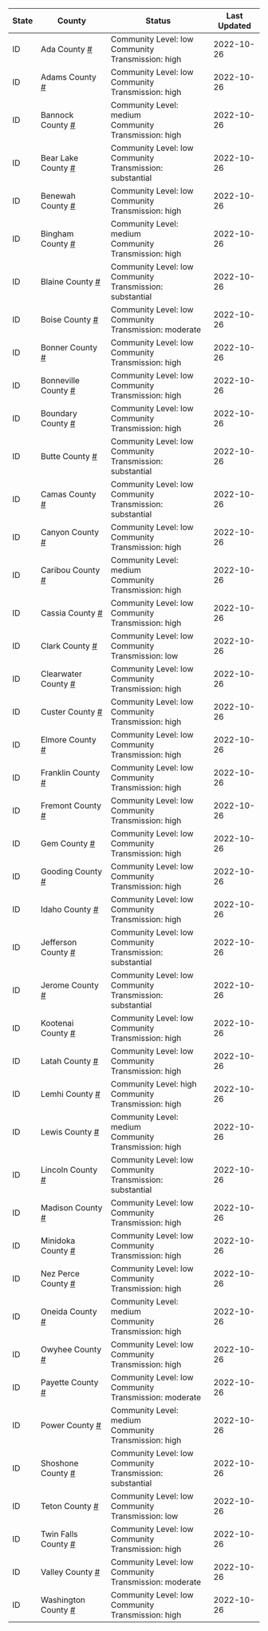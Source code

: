 State | County | Status | Last Updated
--- | --- | --- | --- 
ID | Ada County <a href="#ada_county">#</a> | <a name="ada_county"></a>Community Level: low<br/>Community Transmission: high | 2022-10-26
ID | Adams County <a href="#adams_county">#</a> | <a name="adams_county"></a>Community Level: low<br/>Community Transmission: high | 2022-10-26
ID | Bannock County <a href="#bannock_county">#</a> | <a name="bannock_county"></a>Community Level: medium<br/>Community Transmission: high | 2022-10-26
ID | Bear Lake County <a href="#bear_lake_county">#</a> | <a name="bear_lake_county"></a>Community Level: low<br/>Community Transmission: substantial | 2022-10-26
ID | Benewah County <a href="#benewah_county">#</a> | <a name="benewah_county"></a>Community Level: low<br/>Community Transmission: high | 2022-10-26
ID | Bingham County <a href="#bingham_county">#</a> | <a name="bingham_county"></a>Community Level: medium<br/>Community Transmission: high | 2022-10-26
ID | Blaine County <a href="#blaine_county">#</a> | <a name="blaine_county"></a>Community Level: low<br/>Community Transmission: substantial | 2022-10-26
ID | Boise County <a href="#boise_county">#</a> | <a name="boise_county"></a>Community Level: low<br/>Community Transmission: moderate | 2022-10-26
ID | Bonner County <a href="#bonner_county">#</a> | <a name="bonner_county"></a>Community Level: low<br/>Community Transmission: high | 2022-10-26
ID | Bonneville County <a href="#bonneville_county">#</a> | <a name="bonneville_county"></a>Community Level: low<br/>Community Transmission: high | 2022-10-26
ID | Boundary County <a href="#boundary_county">#</a> | <a name="boundary_county"></a>Community Level: low<br/>Community Transmission: high | 2022-10-26
ID | Butte County <a href="#butte_county">#</a> | <a name="butte_county"></a>Community Level: low<br/>Community Transmission: substantial | 2022-10-26
ID | Camas County <a href="#camas_county">#</a> | <a name="camas_county"></a>Community Level: low<br/>Community Transmission: substantial | 2022-10-26
ID | Canyon County <a href="#canyon_county">#</a> | <a name="canyon_county"></a>Community Level: low<br/>Community Transmission: high | 2022-10-26
ID | Caribou County <a href="#caribou_county">#</a> | <a name="caribou_county"></a>Community Level: medium<br/>Community Transmission: high | 2022-10-26
ID | Cassia County <a href="#cassia_county">#</a> | <a name="cassia_county"></a>Community Level: low<br/>Community Transmission: high | 2022-10-26
ID | Clark County <a href="#clark_county">#</a> | <a name="clark_county"></a>Community Level: low<br/>Community Transmission: low | 2022-10-26
ID | Clearwater County <a href="#clearwater_county">#</a> | <a name="clearwater_county"></a>Community Level: low<br/>Community Transmission: high | 2022-10-26
ID | Custer County <a href="#custer_county">#</a> | <a name="custer_county"></a>Community Level: low<br/>Community Transmission: high | 2022-10-26
ID | Elmore County <a href="#elmore_county">#</a> | <a name="elmore_county"></a>Community Level: low<br/>Community Transmission: high | 2022-10-26
ID | Franklin County <a href="#franklin_county">#</a> | <a name="franklin_county"></a>Community Level: low<br/>Community Transmission: high | 2022-10-26
ID | Fremont County <a href="#fremont_county">#</a> | <a name="fremont_county"></a>Community Level: low<br/>Community Transmission: high | 2022-10-26
ID | Gem County <a href="#gem_county">#</a> | <a name="gem_county"></a>Community Level: low<br/>Community Transmission: high | 2022-10-26
ID | Gooding County <a href="#gooding_county">#</a> | <a name="gooding_county"></a>Community Level: low<br/>Community Transmission: high | 2022-10-26
ID | Idaho County <a href="#idaho_county">#</a> | <a name="idaho_county"></a>Community Level: low<br/>Community Transmission: high | 2022-10-26
ID | Jefferson County <a href="#jefferson_county">#</a> | <a name="jefferson_county"></a>Community Level: low<br/>Community Transmission: substantial | 2022-10-26
ID | Jerome County <a href="#jerome_county">#</a> | <a name="jerome_county"></a>Community Level: low<br/>Community Transmission: substantial | 2022-10-26
ID | Kootenai County <a href="#kootenai_county">#</a> | <a name="kootenai_county"></a>Community Level: low<br/>Community Transmission: high | 2022-10-26
ID | Latah County <a href="#latah_county">#</a> | <a name="latah_county"></a>Community Level: low<br/>Community Transmission: high | 2022-10-26
ID | Lemhi County <a href="#lemhi_county">#</a> | <a name="lemhi_county"></a>Community Level: high<br/>Community Transmission: high | 2022-10-26
ID | Lewis County <a href="#lewis_county">#</a> | <a name="lewis_county"></a>Community Level: medium<br/>Community Transmission: high | 2022-10-26
ID | Lincoln County <a href="#lincoln_county">#</a> | <a name="lincoln_county"></a>Community Level: low<br/>Community Transmission: substantial | 2022-10-26
ID | Madison County <a href="#madison_county">#</a> | <a name="madison_county"></a>Community Level: low<br/>Community Transmission: high | 2022-10-26
ID | Minidoka County <a href="#minidoka_county">#</a> | <a name="minidoka_county"></a>Community Level: low<br/>Community Transmission: high | 2022-10-26
ID | Nez Perce County <a href="#nez_perce_county">#</a> | <a name="nez_perce_county"></a>Community Level: low<br/>Community Transmission: high | 2022-10-26
ID | Oneida County <a href="#oneida_county">#</a> | <a name="oneida_county"></a>Community Level: medium<br/>Community Transmission: high | 2022-10-26
ID | Owyhee County <a href="#owyhee_county">#</a> | <a name="owyhee_county"></a>Community Level: low<br/>Community Transmission: high | 2022-10-26
ID | Payette County <a href="#payette_county">#</a> | <a name="payette_county"></a>Community Level: low<br/>Community Transmission: moderate | 2022-10-26
ID | Power County <a href="#power_county">#</a> | <a name="power_county"></a>Community Level: medium<br/>Community Transmission: high | 2022-10-26
ID | Shoshone County <a href="#shoshone_county">#</a> | <a name="shoshone_county"></a>Community Level: low<br/>Community Transmission: substantial | 2022-10-26
ID | Teton County <a href="#teton_county">#</a> | <a name="teton_county"></a>Community Level: low<br/>Community Transmission: low | 2022-10-26
ID | Twin Falls County <a href="#twin_falls_county">#</a> | <a name="twin_falls_county"></a>Community Level: low<br/>Community Transmission: high | 2022-10-26
ID | Valley County <a href="#valley_county">#</a> | <a name="valley_county"></a>Community Level: low<br/>Community Transmission: moderate | 2022-10-26
ID | Washington County <a href="#washington_county">#</a> | <a name="washington_county"></a>Community Level: low<br/>Community Transmission: high | 2022-10-26
